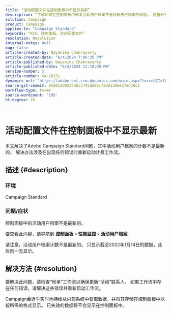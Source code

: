 ```yaml
---
title: “活动配置文件在控制面板中不显示最新”
description: “了解如何在控制面板中修复活动用户档案不是最新用户档案的问题。 检查计费工作流以解决错误。”
solution: Campaign
product: Campaign
applies-to: "Campaign Standard"
keywords: “KCS、控制面板、活动配置文件”
resolution: Resolution
internal-notes: null
bug: false
article-created-by: Nayanika Chakravarty
article-created-date: "6/4/2024 7:06:35 PM"
article-published-by: Nayanika Chakravarty
article-published-date: "6/4/2024 11:18:00 PM"
version-number: 5
article-number: KA-18151
dynamics-url: "https://adobe-ent.crm.dynamics.com/main.aspx?forceUCI=1&pagetype=entityrecord&etn=knowledgearticle&id=b5568a8e-a522-ef11-840a-002248092444"
source-git-commit: 05d012d92343bcc745da961fa0d330ee37ed38c2
workflow-type: tm+mt
source-wordcount: '195'
ht-degree: 2%

---
```


# 活动配置文件在控制面板中不显示最新


本文解决了Adobe Campaign Standard问题，其中活动用户档案的计数不是最新的。 解决办法涉及在出现任何错误时重新启动计费工作流。

## 描述 {#description}


### <b>环境</b>

Campaign Standard

### <b>问题/症状</b>

控制面板中的活动用户档案不是最新的。

要查看此内容，请导航到 <b>控制面板</b> `>`  <b>性能监控</b> `>`  <b>活动用户档案</b>.

请注意，活动用户档案计数不是最新的。 只显示截至2022年1月14日的数据，此后则一无显示。


## 解决方法 {#resolution}


要解决此问题，请检查“帐单”工作流以确保更新“活动”联系人。 如果工作流中存在任何错误，请解决这些错误并重新启动工作流。

Campaign会近乎实时地持续从内部系统中获取数据，并将其存储在控制面板中以按所需的格式显示。 已失效的数据将不会显示在控制面板中。




